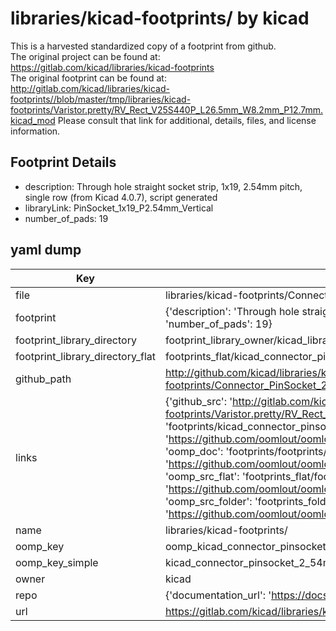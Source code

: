 # libraries/kicad-footprints/ by kicad  
This is a harvested standardized copy of a footprint from github.  
The original project can be found at:  
https://gitlab.com/kicad/libraries/kicad-footprints  
The original footprint can be found at:
http://gitlab.com/kicad/libraries/kicad-footprints//blob/master/tmp/libraries/kicad-footprints/Varistor.pretty/RV_Rect_V25S440P_L26.5mm_W8.2mm_P12.7mm.kicad_mod
Please consult that link for additional, details, files, and license information.  
## Footprint Details
* description: Through hole straight socket strip, 1x19, 2.54mm pitch, single row (from Kicad 4.0.7), script generated  
* libraryLink: PinSocket_1x19_P2.54mm_Vertical  
* number_of_pads: 19  
## yaml dump  
| Key | Value |  
| --- | --- |  
| file | libraries/kicad-footprints/Connector_PinSocket_2.54mm.pretty/PinSocket_1x19_P2.54mm_Vertical.kicad_mod |  
| footprint | {'description': 'Through hole straight socket strip, 1x19, 2.54mm pitch, single row (from Kicad 4.0.7), script generated', 'libraryLink': 'PinSocket_1x19_P2.54mm_Vertical', 'number_of_pads': 19} |  
| footprint_library_directory | footprint_library_owner/kicad_libraries/kicad-footprints/ |  
| footprint_library_directory_flat | footprints_flat/kicad_connector_pinsocket_2_54mm_pinsocket_1x19_p2_54mm_vertical/working |  
| github_path | http://github.com/kicad/libraries/kicad-footprints//blob/master/tmp/libraries/kicad-footprints/Connector_PinSocket_2.54mm.pretty/PinSocket_1x19_P2.54mm_Vertical.kicad_mod |  
| links | {'github_src': 'http://gitlab.com/kicad/libraries/kicad-footprints//blob/master/tmp/libraries/kicad-footprints/Varistor.pretty/RV_Rect_V25S440P_L26.5mm_W8.2mm_P12.7mm.kicad_mod', 'github_src_repo': 'https://gitlab.com/kicad/libraries/kicad-footprints', 'oomp_bot': 'footprints/kicad_connector_pinsocket_2_54mm_pinsocket_1x19_p2_54mm_vertical/working', 'oomp_bot_github': 'https://github.com/oomlout/oomlout_oomp_footprint_bot/tree/main/footprints/kicad_connector_pinsocket_2_54mm_pinsocket_1x19_p2_54mm_vertical/working', 'oomp_doc': 'footprints/footprints/kicad/Connector_PinSocket_2.54mm/PinSocket_1x19_P2.54mm_Vertical/working/', 'oomp_doc_github': 'https://github.com/oomlout/oomlout_oomp_footprint_doc/tree/main/footprints/footprints/kicad/Connector_PinSocket_2.54mm/PinSocket_1x19_P2.54mm_Vertical/working', 'oomp_src_flat': 'footprints_flat/footprints_flat/kicad_connector_pinsocket_2_54mm_pinsocket_1x19_p2_54mm_vertical/working', 'oomp_src_flat_github': 'https://github.com/oomlout/oomlout_oomp_footprint_src/tree/main/footprints_flat/kicad_connector_pinsocket_2_54mm_pinsocket_1x19_p2_54mm_vertical/working', 'oomp_src_folder': 'footprints_folder/footprints_folder/kicad/Connector_PinSocket_2.54mm/PinSocket_1x19_P2.54mm_Vertical/working', 'oomp_src_folder_github': 'https://github.com/oomlout/oomlout_oomp_footprint_src/tree/main/footprints_folder/kicad/Connector_PinSocket_2.54mm/PinSocket_1x19_P2.54mm_Vertical/working'} |  
| name | libraries/kicad-footprints/ |  
| oomp_key | oomp_kicad_connector_pinsocket_2_54mm_pinsocket_1x19_p2_54mm_vertical |  
| oomp_key_simple | kicad_connector_pinsocket_2_54mm_pinsocket_1x19_p2_54mm_vertical |  
| owner | kicad |  
| repo | {'documentation_url': 'https://docs.github.com/rest/repos/repos#get-a-repository', 'message': 'Not Found'} |  
| url | https://gitlab.com/kicad/libraries/kicad-footprints |  


